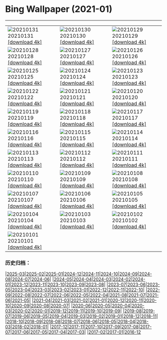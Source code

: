 # Bing Wallpaper (2021-01)
**************

<table><tr><td><img src="https://www.bing.com/th?id=OHR.MittenwalderHut_EN-US9402205522_1920x1080.jpg" alt="20210131"> 20210131 <a href="https://www.bing.com/th?id=OHR.MittenwalderHut_EN-US9402205522_UHD.jpg">[download 4k]</a></td><td><img src="https://www.bing.com/th?id=OHR.SeedVault_EN-US9343000928_1920x1080.jpg" alt="20210130"> 20210130 <a href="https://www.bing.com/th?id=OHR.SeedVault_EN-US9343000928_UHD.jpg">[download 4k]</a></td><td><img src="https://www.bing.com/th?id=OHR.RedRobin_EN-US9299641141_1920x1080.jpg" alt="20210129"> 20210129 <a href="https://www.bing.com/th?id=OHR.RedRobin_EN-US9299641141_UHD.jpg">[download 4k]</a></td></tr><tr><td><img src="https://www.bing.com/th?id=OHR.ArcticWolf_EN-US5836595388_1920x1080.jpg" alt="20210128"> 20210128 <a href="https://www.bing.com/th?id=OHR.ArcticWolf_EN-US5836595388_UHD.jpg">[download 4k]</a></td><td><img src="https://www.bing.com/th?id=OHR.Taormina_EN-US5716711058_1920x1080.jpg" alt="20210127"> 20210127 <a href="https://www.bing.com/th?id=OHR.Taormina_EN-US5716711058_UHD.jpg">[download 4k]</a></td><td><img src="https://www.bing.com/th?id=OHR.HeartAustralia_EN-US5604456955_1920x1080.jpg" alt="20210126"> 20210126 <a href="https://www.bing.com/th?id=OHR.HeartAustralia_EN-US5604456955_UHD.jpg">[download 4k]</a></td></tr><tr><td><img src="https://www.bing.com/th?id=OHR.ChurchRock_EN-US5502658165_1920x1080.jpg" alt="20210125"> 20210125 <a href="https://www.bing.com/th?id=OHR.ChurchRock_EN-US5502658165_UHD.jpg">[download 4k]</a></td><td><img src="https://www.bing.com/th?id=OHR.Molas_EN-US5410137458_1920x1080.jpg" alt="20210124"> 20210124 <a href="https://www.bing.com/th?id=OHR.Molas_EN-US5410137458_UHD.jpg">[download 4k]</a></td><td><img src="https://www.bing.com/th?id=OHR.ChuDangYa_EN-US5293170065_1920x1080.jpg" alt="20210123"> 20210123 <a href="https://www.bing.com/th?id=OHR.ChuDangYa_EN-US5293170065_UHD.jpg">[download 4k]</a></td></tr><tr><td><img src="https://www.bing.com/th?id=OHR.BloodyBrook_EN-US5215856823_1920x1080.jpg" alt="20210122"> 20210122 <a href="https://www.bing.com/th?id=OHR.BloodyBrook_EN-US5215856823_UHD.jpg">[download 4k]</a></td><td><img src="https://www.bing.com/th?id=OHR.RSOakTree_EN-US5122271963_1920x1080.jpg" alt="20210121"> 20210121 <a href="https://www.bing.com/th?id=OHR.RSOakTree_EN-US5122271963_UHD.jpg">[download 4k]</a></td><td><img src="https://www.bing.com/th?id=OHR.GentooLeap_EN-US4983496966_1920x1080.jpg" alt="20210120"> 20210120 <a href="https://www.bing.com/th?id=OHR.GentooLeap_EN-US4983496966_UHD.jpg">[download 4k]</a></td></tr><tr><td><img src="https://www.bing.com/th?id=OHR.Calakmul_EN-US4913753574_1920x1080.jpg" alt="20210119"> 20210119 <a href="https://www.bing.com/th?id=OHR.Calakmul_EN-US4913753574_UHD.jpg">[download 4k]</a></td><td><img src="https://www.bing.com/th?id=OHR.IHADInscription_EN-US1526588709_1920x1080.jpg" alt="20210118"> 20210118 <a href="https://www.bing.com/th?id=OHR.IHADInscription_EN-US1526588709_UHD.jpg">[download 4k]</a></td><td><img src="https://www.bing.com/th?id=OHR.PailonDelDiablo_EN-US4820504961_1920x1080.jpg" alt="20210117"> 20210117 <a href="https://www.bing.com/th?id=OHR.PailonDelDiablo_EN-US4820504961_UHD.jpg">[download 4k]</a></td></tr><tr><td><img src="https://www.bing.com/th?id=OHR.GlassIgloos_EN-US4753593580_1920x1080.jpg" alt="20210116"> 20210116 <a href="https://www.bing.com/th?id=OHR.GlassIgloos_EN-US4753593580_UHD.jpg">[download 4k]</a></td><td><img src="https://www.bing.com/th?id=OHR.ChateauBeynac_EN-US4661331709_1920x1080.jpg" alt="20210115"> 20210115 <a href="https://www.bing.com/th?id=OHR.ChateauBeynac_EN-US4661331709_UHD.jpg">[download 4k]</a></td><td><img src="https://www.bing.com/th?id=OHR.BrightonSnow_EN-US6152076231_1920x1080.jpg" alt="20210114"> 20210114 <a href="https://www.bing.com/th?id=OHR.BrightonSnow_EN-US6152076231_UHD.jpg">[download 4k]</a></td></tr><tr><td><img src="https://www.bing.com/th?id=OHR.BolivianSummer_EN-US6076997237_1920x1080.jpg" alt="20210113"> 20210113 <a href="https://www.bing.com/th?id=OHR.BolivianSummer_EN-US6076997237_UHD.jpg">[download 4k]</a></td><td><img src="https://www.bing.com/th?id=OHR.IceSailing_EN-US4693631571_1920x1080.jpg" alt="20210112"> 20210112 <a href="https://www.bing.com/th?id=OHR.IceSailing_EN-US4693631571_UHD.jpg">[download 4k]</a></td><td><img src="https://www.bing.com/th?id=OHR.Yunkai_EN-US4654823026_1920x1080.jpg" alt="20210111"> 20210111 <a href="https://www.bing.com/th?id=OHR.Yunkai_EN-US4654823026_UHD.jpg">[download 4k]</a></td></tr><tr><td><img src="https://www.bing.com/th?id=OHR.GoldenDragon_EN-US6011178113_1920x1080.jpg" alt="20210110"> 20210110 <a href="https://www.bing.com/th?id=OHR.GoldenDragon_EN-US6011178113_UHD.jpg">[download 4k]</a></td><td><img src="https://www.bing.com/th?id=OHR.SpanishSeaSlug_EN-US5956865427_1920x1080.jpg" alt="20210109"> 20210109 <a href="https://www.bing.com/th?id=OHR.SpanishSeaSlug_EN-US5956865427_UHD.jpg">[download 4k]</a></td><td><img src="https://www.bing.com/th?id=OHR.FoucaultsPendulum_EN-US5851164547_1920x1080.jpg" alt="20210108"> 20210108 <a href="https://www.bing.com/th?id=OHR.FoucaultsPendulum_EN-US5851164547_UHD.jpg">[download 4k]</a></td></tr><tr><td><img src="https://www.bing.com/th?id=OHR.WhiteCliffs_EN-US5777446191_1920x1080.jpg" alt="20210107"> 20210107 <a href="https://www.bing.com/th?id=OHR.WhiteCliffs_EN-US5777446191_UHD.jpg">[download 4k]</a></td><td><img src="https://www.bing.com/th?id=OHR.SnowCraterLake_EN-US5720302080_1920x1080.jpg" alt="20210106"> 20210106 <a href="https://www.bing.com/th?id=OHR.SnowCraterLake_EN-US5720302080_UHD.jpg">[download 4k]</a></td><td><img src="https://www.bing.com/th?id=OHR.RedFrontMacaw_EN-US4052029435_1920x1080.jpg" alt="20210105"> 20210105 <a href="https://www.bing.com/th?id=OHR.RedFrontMacaw_EN-US4052029435_UHD.jpg">[download 4k]</a></td></tr><tr><td><img src="https://www.bing.com/th?id=OHR.DiamondBeach_EN-US4305506637_1920x1080.jpg" alt="20210104"> 20210104 <a href="https://www.bing.com/th?id=OHR.DiamondBeach_EN-US4305506637_UHD.jpg">[download 4k]</a></td><td><img src="https://www.bing.com/th?id=OHR.HohenschwangauWinter_EN-US4258102206_1920x1080.jpg" alt="20210103"> 20210103 <a href="https://www.bing.com/th?id=OHR.HohenschwangauWinter_EN-US4258102206_UHD.jpg">[download 4k]</a></td><td><img src="https://www.bing.com/th?id=OHR.LargestCave_EN-US4214761385_1920x1080.jpg" alt="20210102"> 20210102 <a href="https://www.bing.com/th?id=OHR.LargestCave_EN-US4214761385_UHD.jpg">[download 4k]</a></td></tr><tr><td><img src="https://www.bing.com/th?id=OHR.LoonyDook_EN-US4158038260_1920x1080.jpg" alt="20210101"> 20210101 <a href="https://www.bing.com/th?id=OHR.LoonyDook_EN-US4158038260_UHD.jpg">[download 4k]</a></td><td></td><td></td></tr></table>

### 历史归档：

|[2025-03](/../2025-03/2025-03.md)|[2025-02](/../2025-02/2025-02.md)|[2025-01](/../2025-01/2025-01.md)|[2024-12](/../2024-12/2024-12.md)|[2024-11](/../2024-11/2024-11.md)|[2024-10](/../2024-10/2024-10.md)|[2024-09](/../2024-09/2024-09.md)|[2024-08](/../2024-08/2024-08.md)|[2024-07](/../2024-07/2024-07.md)|[2024-06](/../2024-06/2024-06.md)|
|[2024-05](/../2024-05/2024-05.md)|[2024-04](/../2024-04/2024-04.md)|[2024-03](/../2024-03/2024-03.md)|[2024-02](/../2024-02/2024-02.md)|[2024-01](/../2024-01/2024-01.md)|[2023-12](/../2023-12/2023-12.md)|[2023-11](/../2023-11/2023-11.md)|[2023-10](/../2023-10/2023-10.md)|[2023-09](/../2023-09/2023-09.md)|[2023-08](/../2023-08/2023-08.md)|
|[2023-07](/../2023-07/2023-07.md)|[2023-06](/../2023-06/2023-06.md)|[2023-05](/../2023-05/2023-05.md)|[2023-04](/../2023-04/2023-04.md)|[2023-03](/../2023-03/2023-03.md)|[2023-02](/../2023-02/2023-02.md)|[2023-01](/../2023-01/2023-01.md)|[2022-12](/../2022-12/2022-12.md)|[2022-11](/../2022-11/2022-11.md)|[2022-10](/../2022-10/2022-10.md)|
|[2022-09](/../2022-09/2022-09.md)|[2022-08](/../2022-08/2022-08.md)|[2022-07](/../2022-07/2022-07.md)|[2022-06](/../2022-06/2022-06.md)|[2022-05](/../2022-05/2022-05.md)|[2022-04](/../2022-04/2022-04.md)|[2021-08](/../2021-08/2021-08.md)|[2021-07](/../2021-07/2021-07.md)|[2021-06](/../2021-06/2021-06.md)|[2021-05](/../2021-05/2021-05.md)|
|[2021-04](/../2021-04/2021-04.md)|[2021-03](/../2021-03/2021-03.md)|[2021-02](/../2021-02/2021-02.md)|[2021-01](/2021-01.md)|[2020-12](/../2020-12/2020-12.md)|[2020-11](/../2020-11/2020-11.md)|[2020-10](/../2020-10/2020-10.md)|[2020-09](/../2020-09/2020-09.md)|[2020-08](/../2020-08/2020-08.md)|[2020-07](/../2020-07/2020-07.md)|
|[2020-06](/../2020-06/2020-06.md)|[2020-05](/../2020-05/2020-05.md)|[2020-04](/../2020-04/2020-04.md)|[2020-03](/../2020-03/2020-03.md)|[2020-02](/../2020-02/2020-02.md)|[2020-01](/../2020-01/2020-01.md)|[2019-12](/../2019-12/2019-12.md)|[2019-11](/../2019-11/2019-11.md)|[2019-10](/../2019-10/2019-10.md)|[2019-09](/../2019-09/2019-09.md)|
|[2019-08](/../2019-08/2019-08.md)|[2019-07](/../2019-07/2019-07.md)|[2019-06](/../2019-06/2019-06.md)|[2019-05](/../2019-05/2019-05.md)|[2019-04](/../2019-04/2019-04.md)|[2019-03](/../2019-03/2019-03.md)|[2019-02](/../2019-02/2019-02.md)|[2019-01](/../2019-01/2019-01.md)|[2018-12](/../2018-12/2018-12.md)|[2018-11](/../2018-11/2018-11.md)|
|[2018-10](/../2018-10/2018-10.md)|[2018-09](/../2018-09/2018-09.md)|[2018-08](/../2018-08/2018-08.md)|[2018-07](/../2018-07/2018-07.md)|[2018-06](/../2018-06/2018-06.md)|[2018-05](/../2018-05/2018-05.md)|[2018-04](/../2018-04/2018-04.md)|[2018-03](/../2018-03/2018-03.md)|[2018-02](/../2018-02/2018-02.md)|[2018-01](/../2018-01/2018-01.md)|
|[2017-12](/../2017-12/2017-12.md)|[2017-11](/../2017-11/2017-11.md)|[2017-10](/../2017-10/2017-10.md)|[2017-09](/../2017-09/2017-09.md)|[2017-08](/../2017-08/2017-08.md)|[2017-07](/../2017-07/2017-07.md)|[2017-06](/../2017-06/2017-06.md)|[2017-05](/../2017-05/2017-05.md)|[2017-04](/../2017-04/2017-04.md)|[2017-03](/../2017-03/2017-03.md)|
|[2017-02](/../2017-02/2017-02.md)|[2017-01](/../2017-01/2017-01.md)|[2016-12](/../2016-12/2016-12.md)